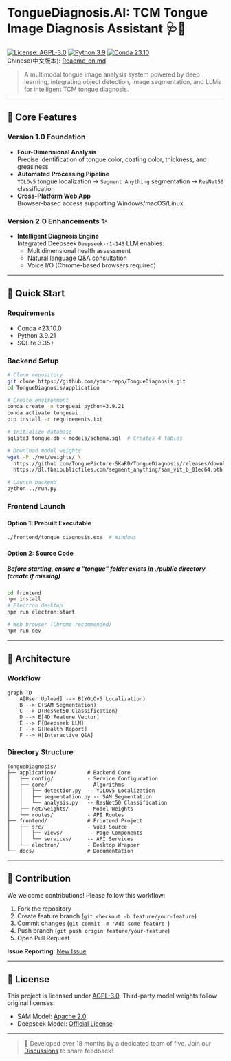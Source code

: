 # TongueDiagnosis.AI: TCM Tongue Image Diagnosis Assistant 🩺🤖

[![License: AGPL-3.0](https://img.shields.io/badge/License-AGPL--3.0-blue.svg)](https://www.gnu.org/licenses/agpl-3.0)
[![Python 3.9](https://img.shields.io/badge/Python-3.9%2B-green.svg)](https://www.python.org/)
[![Conda 23.10](https://img.shields.io/badge/Conda-23.10%2B-blue.svg)](https://docs.conda.io/)   
Chinese(中文版本): [Readme_cn.md](https://github.com/TonguePicture-SKaRD/TongueDiagnosis/tree/master/Document/Read_cn.md)

> A multimodal tongue image analysis system powered by deep learning, integrating object detection, image segmentation, and LLMs for intelligent TCM tongue diagnosis.

---

## 📌 Core Features

### Version 1.0 Foundation
- **Four-Dimensional Analysis**  
  Precise identification of tongue color, coating color, thickness, and greasiness
- **Automated Processing Pipeline**  
  `YOLOv5` tongue localization → `Segment Anything` segmentation → `ResNet50` classification
- **Cross-Platform Web App**  
  Browser-based access supporting Windows/macOS/Linux

### Version 2.0 Enhancements ✨
- **Intelligent Diagnosis Engine**  
  Integrated Deepseek `Deepseek-r1-14B` LLM enables:
  - Multidimensional health assessment
  - Natural language Q&A consultation
  - Voice I/O (Chrome-based browsers required)

---

## 🚀 Quick Start

### Requirements
- Conda ≥23.10.0
- Python 3.9.21
- SQLite 3.35+

### Backend Setup
```bash
# Clone repository
git clone https://github.com/your-repo/TongueDiagnosis.git
cd TongueDiagnosis/application

# Create environment
conda create -n tongueai python=3.9.21
conda activate tongueai
pip install -r requirements.txt

# Initialize database
sqlite3 tongue.db < models/schema.sql  # Creates 4 tables

# Download model weights
wget -P ./net/weights/ \
  https://github.com/TonguePicture-SKaRD/TongueDiagnosis/releases/download/V1.0_Beta/{resnet50,yolov5}.pth \
  https://dl.fbaipublicfiles.com/segment_anything/sam_vit_b_01ec64.pth

# Launch backend
python ../run.py
```

### Frontend Launch
#### Option 1: Prebuilt Executable
```bash
./frontend/tongue_diagnosis.exe  # Windows
```

#### Option 2: Source Code
##### Before starting, ensure a "tongue" folder exists in ./public directory (create if missing)
```bash
cd frontend
npm install
# Electron desktop
npm run electron:start

# Web browser (Chrome recommended)
npm run dev
```

---

## 🧩 Architecture

### Workflow
```mermaid
graph TD
    A[User Upload] --> B(YOLOv5 Localization)
    B --> C(SAM Segmentation)
    C --> D(ResNet50 Classification)
    D --> E[4D Feature Vector]
    E --> F{Deepseek LLM}
    F --> G[Health Report]
    F --> H[Interactive Q&A]
```

### Directory Structure
```
TongueDiagnosis/
├── application/          # Backend Core
│   ├── config/           - Service Configuration
│   ├── core/             - Algorithms
│   │   ├── detection.py  -- YOLOv5 Localization
│   │   ├── segmentation.py -- SAM Segmentation
│   │   └── analysis.py   -- ResNet50 Classification
│   ├── net/weights/      - Model Weights
│   └── routes/           - API Routes
├── frontend/             # Frontend Project
│   ├── src/              - Vue3 Source
│   │   ├── views/        -- Page Components
│   │   └── services/     -- API Services
│   └── electron/         - Desktop Wrapper
└── docs/                 # Documentation
```

---

## 🤝 Contribution

We welcome contributions! Please follow this workflow:
1. Fork the repository
2. Create feature branch (`git checkout -b feature/your-feature`)
3. Commit changes (`git commit -m 'Add some feature'`)
4. Push branch (`git push origin feature/your-feature`)
5. Open Pull Request

**Issue Reporting**: [New Issue](https://github.com/TonguePicture-SKaRD/TongueDiagnosis/issues)

---

## 📜 License

This project is licensed under [AGPL-3.0](LICENSE). Third-party model weights follow original licenses:
- SAM Model: [Apache 2.0](https://github.com/facebookresearch/segment-anything/blob/main/LICENSE)
- Deepseek Model: [Official License](https://www.deepseek.com/terms)

---

> 🌱 Developed over 18 months by a dedicated team of five. Join our [Discussions](https://github.com/TonguePicture-SKaRD/TongueDiagnosis/discussions/20) to share feedback!
